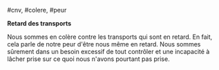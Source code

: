 #cnv, #colere, #peur 

**Retard des transports**

Nous sommes en colère contre les transports qui sont en retard. En fait, cela parle de notre peur d'être nous même en retard. Nous sommes sûrement dans un besoin excessif de tout contrôler et une incapacité à lâcher prise sur ce quoi nous n'avons pourtant pas prise.

